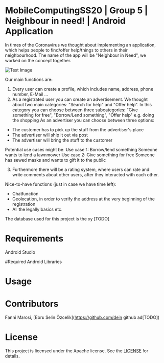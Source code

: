 # MobileComputingSS20 | Group 5 | Neighbour in need! | Android Application

In times of the Coronavirus we thought about implementing an application, which helps people to find/offer help/things to others in their neighbourhood. The name of the app will be "Neighbour in Need", we worked on the concept together.

![Test Image](https://github.com/MarosiF/NeighbourInNeed/tree/master/prototype/NeighbourInNeed_P1.jpg?raw=true)

Our main functions are:
1. Every user can create a profile, which includes name, address, phone number, E-Mail ...
2. As a registrated user you can create an advertisement. We thought about two main categories: "Search for help" and "Offer help". In this category you can choose between three subcategories: "Give something for free", "Borrow/Lend something", "Offer help" e.g. doing the shopping
As an advertiser you can choose between three options:

- The customer has to pick up the stuff from the advertiser's place
- The advertiser will ship it out via post
- The advertiser will bring the stuff to the customer

Potential use cases might be:
Use case 1: Borrow/lend something
Someone wants to lend a lawnmower
Use case 2: Give something for free
Someone has sewed masks and wants to gift it to the public

3. Furthermore there will be a rating system, where users can rate and write comments about other users, after they interacted with each other.

Nice-to-have functions (just in case we have time left):
- Chatfunction
- Geolocation, in order to verify the address at the very beginning of the registration
- All the legally basics etc.

The database used for this project is the xy [TODO].

# Requirements
Android Studio

#Required Android Libraries

# Usage

# Contributors
Fanni Marosi, [Ebru Selin Özcelik](https://github.com/dein github ad[TODO])

# License
This project is licensed under the Apache license. See the [LICENSE](LICENSE) for details.
